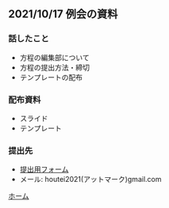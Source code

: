 ## 2021/10/17 例会の資料

### 話したこと
* 方程の編集部について
* 方程の提出方法・締切
* テンプレートの配布

### 配布資料 
* スライド
* テンプレート


### 提出先
* [提出用フォーム](https://forms.gle/JbjrZTZrrRby7fx66)
* メール: houtei2021(アットマーク)gmail.com



[ホーム](index.md)
